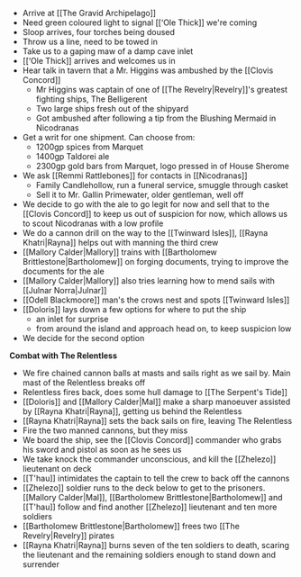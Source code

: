 - Arrive at [[The Gravid Archipelago]]
- Need green coloured light to signal [[‘Ole Thick]] we're coming
- Sloop arrives, four torches being doused
- Throw us a line, need to be towed in
- Take us to a gaping maw of a damp cave inlet
- [[‘Ole Thick]] arrives and welcomes us in
- Hear talk in tavern that a Mr. Higgins was ambushed by the [[Clovis Concord]]
	- Mr Higgins was captain of one of [[The Revelry|Revelry]]'s greatest fighting ships, The Belligerent
	- Two large ships fresh out of the shipyard
	- Got ambushed after following a tip from the Blushing Mermaid in Nicodranas
- Get a writ for one shipment. Can choose from:
	- 1200gp spices from Marquet
	- 1400gp Taldorei ale
	- 2300gp gold bars from Marquet, logo pressed in of House Sherome
- We ask [[Remmi Rattlebones]] for contacts in [[Nicodranas]]
	- Family Candlehollow, run a funeral service, smuggle through casket
	- Sell it to Mr. Gallin Primewater, older gentleman, well off
- We decide to go with the ale to go legit for now and sell that to the [[Clovis Concord]] to keep us out of suspicion for now, which allows us to scout Nicodranas with a low profile
- We do a cannon drill on the way to the [[Twinward Isles]], [[Rayna Khatri|Rayna]] helps out with manning the third crew
- [[Mallory Calder|Mallory]] trains with [[Bartholomew Brittlestone|Bartholomew]] on forging documents, trying to improve the documents for the ale
- [[Mallory Calder|Mallory]] also tries learning how to mend sails with [[Julnar Norra|Julnar]]
- [[Odell Blackmoore]] man's the crows nest and spots [[Twinward Isles]]
- [[Doloris]] lays down a few options for where to put the ship
	- an inlet for surprise
	- from around the island and approach head on, to keep suspicion low
- We decide for the second option

**Combat with The Relentless**
- We fire chained cannon balls at masts and sails right as we sail by. Main mast of the Relentless breaks off
- Relentless fires back, does some hull damage to [[The Serpent's Tide]]
- [[Doloris]] and [[Mallory Calder|Mal]] make a sharp manoeuver assisted by [[Rayna Khatri|Rayna]], getting us behind the Relentless
- [[Rayna Khatri|Rayna]] sets the back sails on fire, leaving The Relentless
- Fire the two manned cannons, but they miss
- We board the ship, see the [[Clovis Concord]] commander who grabs his sword and pistol as soon as he sees us
- We take knock the commander unconscious, and kill the [[Zhelezo]] lieutenant on deck
- [[T'hau]] intimidates the captain to tell the crew to back off the cannons
- [[Zhelezo]] soldier runs to the deck below to get to the prisoners. [[Mallory Calder|Mal]], [[Bartholomew Brittlestone|Bartholomew]] and [[T'hau]] follow and find another [[Zhelezo]] lieutenant and ten more soldiers
- [[Bartholomew Brittlestone|Bartholomew]] frees two [[The Revelry|Revelry]] pirates
- [[Rayna Khatri|Rayna]] burns seven of the ten soldiers to death, scaring the lieutenant and the remaining soldiers enough to stand down and surrender